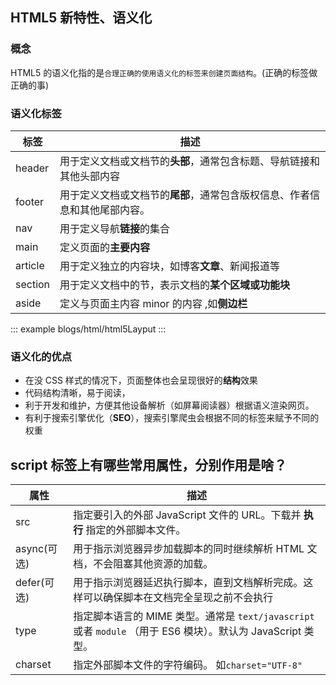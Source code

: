 ## HTML5 新特性、语义化

### 概念

HTML5 的语义化指的是`合理正确的使用语义化的标签来创建页面结构`。(正确的标签做正确的事)

### 语义化标签

| 标签    | 描述                                                                       |
| ------- | -------------------------------------------------------------------------- |
| header  | 用于定义文档或文档节的**头部**，通常包含标题、导航链接和其他头部内容       |
| footer  | 用于定义文档或文档节的**尾部**，通常包含版权信息、作者信息和其他尾部内容。 |
| nav     | 用于定义导航**链接**的集合                                                 |
| main    | 定义页面的**主要内容**                                                     |
| article | 用于定义独立的内容块，如博客**文章**、新闻报道等                           |
| section | 用于定义文档中的节，表示文档的**某个区域或功能块**                         |
| aside   | 定义与页面主内容 minor 的内容 ,如**侧边栏**                                |

::: example
blogs/html/html5Layput
:::

### 语义化的优点

- 在没 CSS 样式的情况下，页面整体也会呈现很好的**结构**效果
- 代码结构清晰，易于阅读，
- 利于开发和维护，方便其他设备解析（如屏幕阅读器）根据语义渲染网页。
- 有利于搜索引擎优化（**SEO**），搜索引擎爬虫会根据不同的标签来赋予不同的权重

## script 标签上有哪些常⽤属性，分别作⽤是啥？

| 属性        | 描述                                                                                                         |
| ----------- | ------------------------------------------------------------------------------------------------------------ |
| src         | 指定要引⼊的外部 JavaScript ⽂件的 URL。下载并 **执⾏** 指定的外部脚本⽂件。                                 |
| async(可选) | ⽤于指⽰浏览器异步加载脚本的同时继续解析 HTML ⽂档，不会阻塞其他资源的加载。                                 |
| defer(可选) | ⽤于指⽰浏览器延迟执⾏脚本，直到⽂档解析完成。这样可以确保脚本在⽂档完全呈现之前不会执⾏                     |
| type        | 指定脚本语⾔的 MIME 类型。通常是 `text/javascript` 或者 `module` （⽤于 ES6 模块）。默认为 JavaScript 类型。 |
| charset     | 指定外部脚本⽂件的字符编码。 如`charset="UTF-8"`                                                             |
